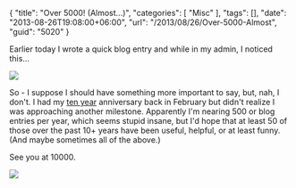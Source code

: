 {
	"title": "Over 5000! (Almost...)",
	"categories": [
		"Misc"
	],
	"tags": [],
	"date": "2013-08-26T19:08:00+06:00",
	"url": "/2013/08/26/Over-5000-Almost",
	"guid": "5020"
}

Earlier today I wrote a quick blog entry and while in my admin, I noticed this...
<!--more-->
<img src="http://static.raymondcamden.com/images/Screenshot_8_26_13_5_20_PM.png" />

So - I suppose I should have something more important to say, but, nah, I don't. I had my <a href="http://www.raymondcamden.com/index.cfm/2013/2/12/Ten-Years-Ago-Today">ten year</a> anniversary back in February but didn't realize I was approaching another milestone. Apparently I'm nearing 500 or blog entries per year, which seems stupid insane, but I'd hope that at least 50 of those over the past 10+ years have been useful, helpful, or at least funny. (And maybe sometimes all of the above.) 

See you at 10000.

<img src="http://static.raymondcamden.com/images/bobapony1.jpg">